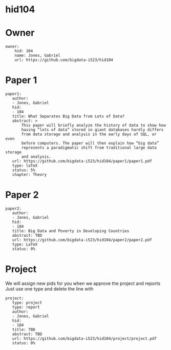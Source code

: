 # hid104

# Owner

```
owner:
    hid: 104
    name: Jones, Gabriel
    url: https://github.com/bigdata-i523/hid104
```

# Paper 1

```
paper1:
   author: 
   - Jones, Gabriel
   hid:
   - 104
   title: What Separates Big Data from Lots of Data?
   abstract: >
       This paper will briefly analyze the history of data to show how
       having “lots of data” stored in giant databases hardly differs
       from data storage and analysis in the early days of SQL, or even
       before computers. The paper will then explain how “big data”
       represents a paradigmatic shift from traditional large data storage
       and analysis. 
   url: https://github.com/bigdata-i523/hid104/paper1/paper1.pdf
   type: laTeX
   status: 5%
   chapter: Theory
```
   
# Paper 2

```
paper2:
   author: 
   - Jones, Gabriel
   hid:
   - 104
   title: Big Data and Poverty in Developing Countries
   abstract: TBD
   url: https://github.com/bigdata-i523/hid104/paper2/paper2.pdf
   type: LaTeX
   status: 0%
```

# Project 

We will assign new pids for you when we approve the project and reports   
Just use one type and delete the line with 

```
project:
   type: project
   type: report
   author: 
   - Jones, Gabriel
   hid:
   - 104
   title: TBD
   abstract: TBD
   url: https://github.com/bigdata-i523/hid104/project/project.pdf
   status: 0%
```
   

